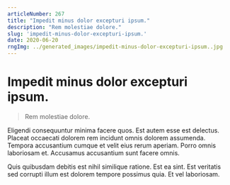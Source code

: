 ```yaml
---
articleNumber: 267
title: "Impedit minus dolor excepturi ipsum."
description: "Rem molestiae dolore."
slug: 'impedit-minus-dolor-excepturi-ipsum.'
date: 2020-06-20
rngImg: ../generated_images/impedit-minus-dolor-excepturi-ipsum..jpg
---
```


# Impedit minus dolor excepturi ipsum.

> Rem molestiae dolore.

Eligendi consequuntur minima facere quos. Est autem esse est delectus. Placeat occaecati dolorem rem incidunt omnis dolorem assumenda. Tempora accusantium cumque et velit eius rerum aperiam. Porro omnis laboriosam et. Accusamus accusantium sunt facere omnis.
 Quis quibusdam debitis est nihil similique ratione. Est ea sint. Est veritatis sed corrupti illum est dolorem tempore possimus quia. Et vel laboriosam.
